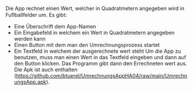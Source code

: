 Die App rechnet einen Wert, welcher in Quadratmetern angegeben wird in Fuﬂballfelder um.
Es gibt:
- Eine Überschrift dem App-Namen
- Ein Eingabefeld in welchem ein Wert in Quadratmetern angegeben werden kann 
- Einen Button mit dem man den Umrechnungsprozess startet 
- Ein Textfeld in welchem der ausgerechnete wert steht 
Um die App zu benutzen, muss man einen Wert in das Textfeld eingeben und dann auf den Button klicken. Das Programm gibt dann den Errechneten wert aus. 
Die Apk ist auch enthalten (https://github.com/btuerel/UmrechnungsAppHA04/raw/main/UmrechnungsApp.apk). 
